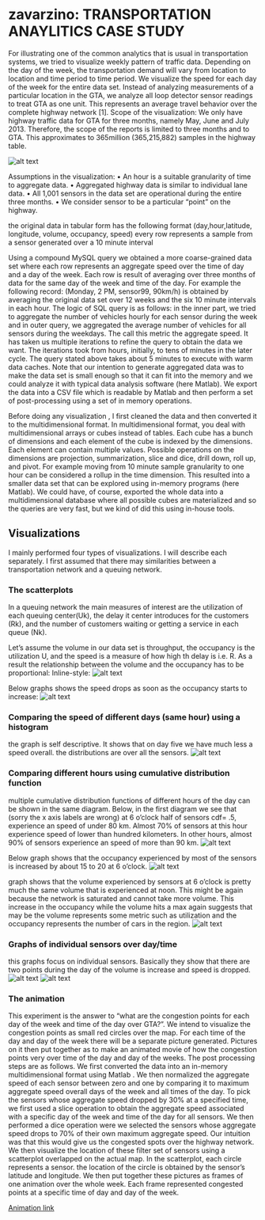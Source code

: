 zavarzino: TRANSPORTATION ANAYLITICS CASE STUDY
=========
For illustrating one of the common analytics that is usual in transportation systems, we tried to visualize weekly pattern of traffic data.  Depending on the day of the week, the transportation demand will vary from location to location and time period to time period. We visualize the speed for each day of the week for the entire data set. Instead of analyzing measurements of a particular location in the GTA, we analyze all loop detector sensor readings to treat GTA as one unit. This represents an average travel behavior over the complete highway network [1].
Scope of the visualization: We only have highway traffic data for GTA for three months, namely May, June and July 2013. Therefore, the scope of the reports is limited to three months and to GTA. This approximates to 365million (365,215,882) samples in the highway table. 

 ![alt text](https://raw.githubusercontent.com/hamoungh/zavarzino/master/animation/Tuesday-6%20PM.png "Logo Title Text 1")

 
Assumptions in the visualization: 
•	An hour is a suitable granularity of time to aggregate data.
•	Aggregated highway data is similar to individual lane data.
•	All 1,001 sensors in the data set are operational during the entire three months.
•	We consider sensor to be a particular “point” on the highway.



the original data in tabular form has the following format 
(day,hour,latitude, longitude, volume, occupancy, speed)
every row represents a sample from a sensor generated over a 10 minute interval


Using a compound MySQL query we obtained a more coarse-grained data set where each row represents an aggregate speed over the time of day and a day of the week. Each row is result of averaging over three months of data for the same day of the week and time of the day. For example the following record:
(Monday, 2 PM, sensor99, 90km/h) 
is obtained by averaging the original data set over 12 weeks and the six 10 minute intervals in each hour. The logic of SQL query is as follows: in the inner part, we tried to aggregate the number of vehicles hourly for each sensor during the week and in outer query, we aggregated the average number of vehicles for all sensors during the weekdays. The call this metric the aggregate speed. 
It has taken us multiple iterations to refine the query to obtain the data we want. The iterations took from hours, initially, to tens of minutes in the later cycle. The query stated above takes about 5 minutes to execute with warm data caches. 
Note that our intention to generate aggregated data was to make the data set is small enough so that it can fit into the memory and we could analyze it with typical data analysis software (here Matlab). We export the data into a CSV file which is readable by Matlab and then perform a set of post-processing using a set of in memory operations.


Before doing any visualization , I first cleaned the data and then converted it to the multidimensional format. In multidimensional format, you deal with multidimensional arrays or cubes instead of tables. 
Each cube has a bunch of dimensions and each element of the cube is indexed by the dimensions. Each element can contain multiple values. Possible operations on the dimensions are projection, summarization, slice and dice, drill down, roll up, and pivot. For example moving from 10 minute sample granularity to one hour can be considered a rollup in the time dimension. This resulted into a smaller data set that can be explored using in-memory programs (here Matlab). We could have, of course, exported the whole data into a multidimensional database where all possible cubes are materialized and so the queries are very fast, but we kind of did this using in-house tools. 



## Visualizations
I mainly performed four types of visualizations. I will describe each separately.
I first assumed that there may similarities between a transportation network and a queuing network. 

### The scatterplots
In a queuing network the main measures of interest are the utilization of each queuing center(Uk), the delay it center introduces for the customers (Rk), and the number of customers waiting or getting a service in each queue (Nk). 

Let’s assume the volume in our data set is throughput, the occupancy is the utilization U, and the speed is a measure of how high th delay is i.e. R. 
As a result the relationship between the volume and the occupancy has to be proportional:
Inline-style: 
![alt text](https://raw.githubusercontent.com/hamoungh/zavarzino/master/diagram/volume-versus-occupancy-sensor1.png "Logo Title Text 1")


Below graphs shows the speed drops as soon as the occupancy starts to increase: 
![alt text](https://raw.githubusercontent.com/hamoungh/zavarzino/master/diagram/scatter-occupancy-versus-speed-sensor321.png "Logo Title Text 1")
   
 
### Comparing the speed of different days (same hour) using a histogram
the graph is self descriptive. It shows that on day five we have much less a speed overall. the distributions are over all the sensors. 
![alt text](https://raw.githubusercontent.com/hamoungh/zavarzino/master/diagram/speed-histogram-different-days.png "Logo Title Text 1")
  
### Comparing different hours using cumulative distribution function
multiple cumulative distribution functions of different hours of the day can be shown in the same diagram. Below, in the first diagram we see that (sorry the x axis labels are wrong) at 6 o’clock half of sensors cdf= .5, experience an speed of under 80 km. Almost 70% of sensors at this hour experience speed of lower than hundred kilometers. In other hours, almost 90% of sensors experience an speed of more than 90 km. 
 ![alt text](https://raw.githubusercontent.com/hamoungh/zavarzino/master/diagram/cdf-speed-hour-1-17.png "Logo Title Text 1")
 
Below graph shows that the occupancy experienced by most of the sensors is increased by about 15 to 20 at 6 o’clock. 
  ![alt text](https://raw.githubusercontent.com/hamoungh/zavarzino/master/diagram/cdf-occupancy-hour-1-17.png "Logo Title Text 1")
 
 graph shows that the volume experienced by sensors at 6 o’clock is pretty much the same volume that is experienced at noon. This might be again because the network is saturated and cannot take more volume. This increase in the occupancy   while the volume hits a max again suggests that may be the volume represents some metric such as utilization and the occupancy represents the number of cars in the region. 
 ![alt text](https://raw.githubusercontent.com/hamoungh/zavarzino/master/diagram/cdf-volume-hour-1-17.png "Logo Title Text 1")
 
 
### Graphs of individual sensors over day/time
this graphs focus on individual sensors. Basically they show that there are two points during the day of the volume is increase and speed is dropped. 
  ![alt text](https://raw.githubusercontent.com/hamoungh/zavarzino/master/diagram/occupancy.png "Logo Title Text 1")
  ![alt text](https://raw.githubusercontent.com/hamoungh/zavarzino/master/diagram/speed.png "Logo Title Text 1")
 
### The animation

This experiment is the answer to “what are the congestion points for each day of the week and time of the day over GTA?”. We intend to visualize the congestion points as small red circles over the map. For each time of the day and day of the week there will be a separate picture generated. Pictures on it then put together as to make an animated movie of how the congestion points very over time of the day and day of the weeks.
The post processing steps are as follows. We first converted the data into an in-memory multidimensional format using Matlab . We then normalized the aggregate speed of each sensor between zero and one by comparing it to maximum aggregate speed overall days of the week and all times of the day. 
To pick the sensors whose aggregate speed dropped by 30% at a specified time,  we first used a slice operation to obtain the aggregate speed associated with a specific day of the week and time of the day for all sensors. We then performed a dice operation were we selected the sensors whose aggregate speed drops to 70% of their own maximum aggregate speed. Our intuition was that this would give us the congested spots over the highway network. We then visualize the location of these filter set of sensors using a scatterplot overlapped on the actual map.  In the scatterplot, each circle represents a sensor. the location of the circle is obtained by the sensor’s latitude and longitude. We then put together these pictures as frames of one animation over the whole week. Each frame represented congested points at a specific time of day and day of the week. 

[Animation link](./animation)

 
